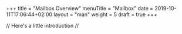 +++
title = "Mailbox Overview"
menuTitle = "Mailbox"
date = 2019-10-11T17:06:44+02:00
layout = "man"
weight = 5
draft = true
+++

// Here's a little introduction //

## 
